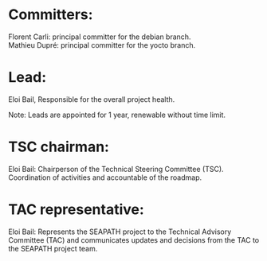 # Committers:
Florent Carli: principal committer for the debian branch.<br>
Mathieu Dupré: principal committer for the yocto branch.

# Lead:
Eloi Bail, Responsible for the overall project health.

Note: Leads are appointed for 1 year, renewable without time limit.

# TSC chairman:
Eloi Bail: Chairperson of the Technical Steering Committee (TSC). Coordination of activities and accountable of the roadmap.

# TAC representative:
Eloi Bail: Represents the SEAPATH project to the Technical Advisory Committee (TAC) and communicates updates and decisions from the TAC to the SEAPATH project team.
